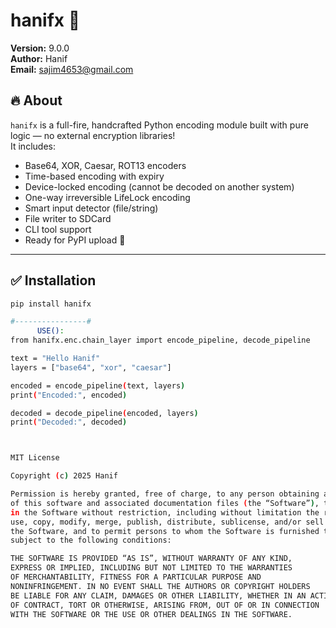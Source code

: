 # hanifx 🔐

**Version:** 9.0.0  
**Author:** Hanif  
**Email:** sajim4653@gmail.com  

## 🔥 About

`hanifx` is a full-fire, handcrafted Python encoding module built with pure logic — no external encryption libraries!  
It includes:

- Base64, XOR, Caesar, ROT13 encoders
- Time-based encoding with expiry
- Device-locked encoding (cannot be decoded on another system)
- One-way irreversible LifeLock encoding
- Smart input detector (file/string)
- File writer to SDCard
- CLI tool support
- Ready for PyPI upload 🚀

---

## ✅ Installation

```bash
pip install hanifx

#----------------#
      USE():
from hanifx.enc.chain_layer import encode_pipeline, decode_pipeline

text = "Hello Hanif"
layers = ["base64", "xor", "caesar"]

encoded = encode_pipeline(text, layers)
print("Encoded:", encoded)

decoded = decode_pipeline(encoded, layers)
print("Decoded:", decoded)



MIT License

Copyright (c) 2025 Hanif

Permission is hereby granted, free of charge, to any person obtaining a copy
of this software and associated documentation files (the “Software”), to deal
in the Software without restriction, including without limitation the rights to
use, copy, modify, merge, publish, distribute, sublicense, and/or sell copies of
the Software, and to permit persons to whom the Software is furnished to do so,
subject to the following conditions:

THE SOFTWARE IS PROVIDED “AS IS”, WITHOUT WARRANTY OF ANY KIND,
EXPRESS OR IMPLIED, INCLUDING BUT NOT LIMITED TO THE WARRANTIES
OF MERCHANTABILITY, FITNESS FOR A PARTICULAR PURPOSE AND
NONINFRINGEMENT. IN NO EVENT SHALL THE AUTHORS OR COPYRIGHT HOLDERS
BE LIABLE FOR ANY CLAIM, DAMAGES OR OTHER LIABILITY, WHETHER IN AN ACTION
OF CONTRACT, TORT OR OTHERWISE, ARISING FROM, OUT OF OR IN CONNECTION
WITH THE SOFTWARE OR THE USE OR OTHER DEALINGS IN THE SOFTWARE.
